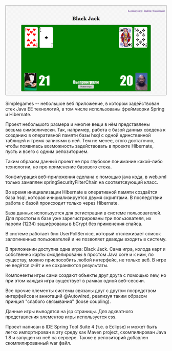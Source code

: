 ![screenshot](https://raw.githubusercontent.com/karsanov/simplegames/master/screenshot.png)

Simplegames -- небольшое веб приложение, в котором задействован стек Java EE технологий, в том числе использованы фреймворки Spring и Hibernate.

Проект небольшого размера и многие вещи в нём представлены весьма символически. Так, например, работа с базой данных сведена к созданию в оперативной памяти базы hsql с одной единственной таблицей и тремя записями в ней. Тем не менее, этого достаточно, чтобы появилась возможность задействовать в проекте Hibernate, пусть и всего с одним репозиторием.

Таким образом данный проект не про глубокое понимание какой-либо технологии, но про применение базового стека.

Конфигурация веб-приложения сделана с помощью java кода, в web.xml только замаплен springSecurityFilterChain на соответсвующий класс.

Во время инициализации Hibernate в оперативной памяти создаётся база hsql, которая инициализируется двумя скриптами. В последствии работа с базой происходит только через Hibernate.

База данных используется для регистрации в системе пользователей. Для простоты в базе уже зарегистрированы три пользователя, их пароли (1234) зашифрованы в bCrypt без применения спайса.

В системе работает бин UserPollService, который отслеживает список залогиненных пользователей и не позволяет дважды входить в систему.

В приложении доступна одна игра: Black Jack. Сама игра, колода карт и собственно карты смоделированы в простом Java core и к ним, по существу, можно приспособить любой интерфейс, не только веб. В игре не ведётся счёт и не сохраняются результаты.

Компоненты игры сами создают объекты друг друга с помощью new, но при этом каждая игра существует в рамках одной веб-сессии.

Все прочие элементы системы связаны друг с другом посредством интерфейсов и аннотаций @Autowired, реализуя таким образом принцип "слабого связывания" (loose coupling).

Данные игры выводятся на jsp страницы. Для адкватного представления элементов игры используется css.

Проект написан в IDE Spring Tool Suite 4 (т.е. в Eclipse) и может быть легко импортирован в эту среду как Maven project, скомпилирован Java 1.8 и запущен из неё на сервере. Также в репозиторий добавлен скомпилированный war файл.
